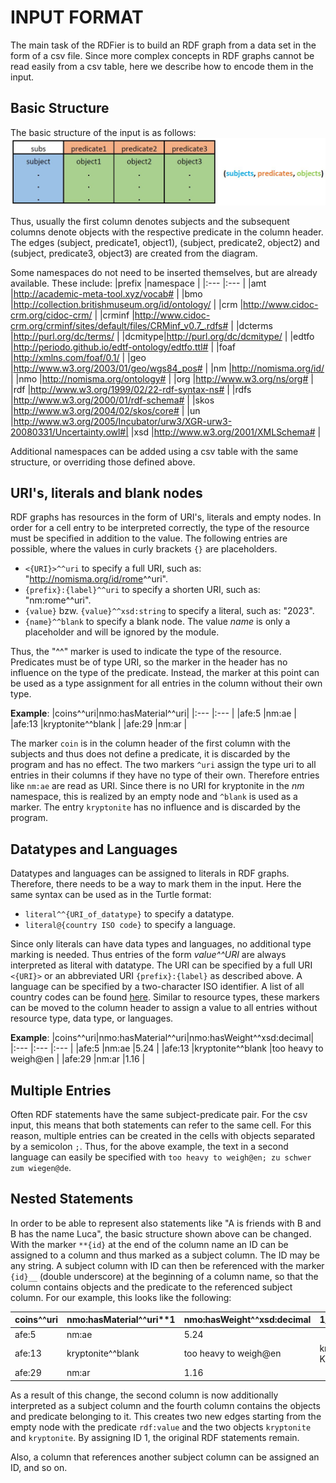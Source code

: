 INPUT FORMAT
============
The main task of the RDFier is to build an RDF graph from a data set in the form of a csv file. Since more complex concepts in RDF graphs cannot be read easily from a csv table, here we describe how to encode them in the input.

Basic Structure
---------------
The basic structure of the input is as follows:
<img src="basic_structure.JPG" alt="basic_structure" width="1000"/>

Thus, usually the first column denotes subjects and the subsequent columns denote objects with the respective predicate in the column header. The edges (subject, predicate1, object1), (subject, predicate2, object2) and (subject, predicate3, object3) are created from the diagram.

Some namespaces do not need to be inserted themselves, but are already available. These include:
|prefix  |namespace                                                               |
|:---    |:---                                                                    |
|amt     |http://academic-meta-tool.xyz/vocab#                                    |
|bmo     |http://collection.britishmuseum.org/id/ontology/                        |
|crm     |http://www.cidoc-crm.org/cidoc-crm/                                     |
|crminf  |http://www.cidoc-crm.org/crminf/sites/default/files/CRMinf_v0.7_.rdfs#  |
|dcterms |http://purl.org/dc/terms/                                               |
|dcmitype|http://purl.org/dc/dcmitype/                                            |
|edtfo   |http://periodo.github.io/edtf-ontology/edtfo.ttl#                       |
|foaf    |http://xmlns.com/foaf/0.1/                                              |
|geo     |http://www.w3.org/2003/01/geo/wgs84_pos#                                |
|nm      |http://nomisma.org/id/                                                  |
|nmo     |http://nomisma.org/ontology#                                            |
|org     |http://www.w3.org/ns/org#                                               |
|rdf     |http://www.w3.org/1999/02/22-rdf-syntax-ns#                             |
|rdfs    |http://www.w3.org/2000/01/rdf-schema#                                   |
|skos    |http://www.w3.org/2004/02/skos/core#                                    |
|un      |http://www.w3.org/2005/Incubator/urw3/XGR-urw3-20080331/Uncertainty.owl#|
|xsd     |http://www.w3.org/2001/XMLSchema#                                       |

Additional namespaces can be added using a csv table with the same structure, or overriding those defined above.

URI's, literals and blank nodes
-------------------------------
RDF graphs has resources in the form of URI's, literals and empty nodes. In order for a cell entry to be interpreted correctly, the type of the resource must be specified in addition to the value. The following entries are possible, where the values in curly brackets `{}` are placeholders.
 * `<{URI}>^^uri` to specify a full URI, such as: "<http://nomisma.org/id/rome>^^uri".
 * `{prefix}:{label}^^uri` to specify a shorten URI, such as: "nm:rome^^uri".
 * `{value}` bzw. `{value}^^xsd:string` to specify a literal, such as: "2023".
 * `{name}^^blank` to specify a blank node. The value *name* is only a placeholder and will be ignored by the module.

Thus, the "^^" marker is used to indicate the type of the resource. Predicates must be of type URI, so the marker in the header has no influence on the type of the predicate. Instead, the marker at this point can be used as a type assignment for all entries in the column without their own type.

**Example**:
|coins^^uri|nmo:hasMaterial^^uri|
|:---      |:---                |
|afe:5     |nm:ae               |
|afe:13    |kryptonite^^blank   |
|afe:29    |nm:ar               |

The marker `coin` is in the column header of the first column with the subjects and thus does not define a predicate, it is discarded by the program and has no effect.
The two markers `^uri` assign the type uri to all entries in their columns if they have no type of their own. Therefore entries like `nm:ae` are read as URI.
Since there is no URI for kryptonite in the *nm* namespace, this is realized by an empty node and `^blank` is used as a marker. The entry `kryptonite` has no influence and is discarded by the program.


Datatypes and Languages
-----------------------
Datatypes and languages can be assigned to literals in RDF graphs. Therefore, there needs to be a way to mark them in the input.
Here the same syntax can be used as in the Turtle format:
 * `literal^^{URI_of_datatype}` to specify a datatype.
 * `literal@{country ISO code}` to specify a language.

Since only literals can have data types and languages, no additional type marking is needed. Thus entries of the form *value^^URI* are always interpreted as literal with datatype. The URI can be specified by a full URI `<{URI}>` or an abbreviated URI `{prefix}:{label}` as described above.
A language can be specified by a two-character ISO identifier. A list of all country codes can be found [here](https://en.wikipedia.org/wiki/ISO_3166-1#Current_codes).
Similar to resource types, these markers can be moved to the column header to assign a value to all entries without resource type, data type, or languages.

**Example**:
|coins^^uri|nmo:hasMaterial^^uri|nmo:hasWeight^^xsd:decimal|
|:---      |:---                |:---                      |
|afe:5     |nm:ae               |5.24                      |
|afe:13    |kryptonite^^blank   |too heavy to weigh@en     |
|afe:29    |nm:ar               |1.16                      |


Multiple Entries
----------------
Often RDF statements have the same subject-predicate pair. For the csv input, this means that both statements can refer to the same cell.
For this reason, multiple entries can be created in the cells with objects separated by a semicolon `;`. Thus, for the above example, the text in a second language can easily be specified with `too heavy to weigh@en; zu schwer zum wiegen@de`.

Nested Statements
-----------------
In order to be able to represent also statements like "A is friends with B and B has the name Luca", the basic structure shown above can be changed.
With the marker `**{id}` at the end of the column name an ID can be assigned to a column and thus marked as a subject column.
The ID may be any string.
A subject column with ID can then be referenced with the marker `{id}__` (double underscore) at the beginning of a column name, so that the column contains objects and the predicate to the referenced subject column. For our example, this looks like the following:

|coins^^uri|nmo:hasMaterial^^uri**1|nmo:hasWeight^^xsd:decimal|1__rdf:value               |
|:---      |:---                   |:---                      |:---                       |
|afe:5     |nm:ae                  |5.24                      |                           |
|afe:13    |kryptonite^^blank      |too heavy to weigh@en     |kryptonite@en; Kryptonit@de|
|afe:29    |nm:ar                  |1.16                      |                           |

As a result of this change, the second column is now additionally interpreted as a subject column and the fourth column contains the objects and predicate belonging to it. This creates two new edges starting from the empty node with the predicate `rdf:value` and the two objects `kryptonite` and `kryptonite`.
By assigning ID 1, the original RDF statements remain.

Also, a column that references another subject column can be assigned an ID, and so on.